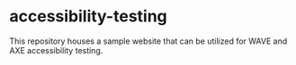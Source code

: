 # accessibility-testing
This repository houses a sample website that can be utilized for WAVE and AXE accessibility testing.
